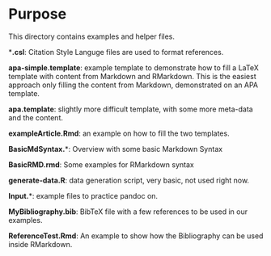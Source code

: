 # Purpose

This directory contains examples and helper files.


***.csl**: Citation Style Languge files are used to format references.


**apa-simple.template**: example template to demonstrate how to fill a LaTeX template with content from Markdown and RMarkdown. This is the easiest approach only filling the content from Markdown, demonstrated on an APA template.


**apa.template**: slightly more difficult template, with some more meta-data and the content.


**exampleArticle.Rmd**: an example on how to fill the two templates.


**BasicMdSyntax.***: Overview with some basic Markdown Syntax


**BasicRMD.rmd**: Some examples for RMarkdown syntax


**generate-data.R**: data generation script, very basic, not used right now.


**Input.***: example files to practice pandoc on.


**MyBibliography.bib**: BibTeX file with a few references to be used in our examples.


**ReferenceTest.Rmd**: An example to show how the Bibliography can be used inside RMarkdown.
